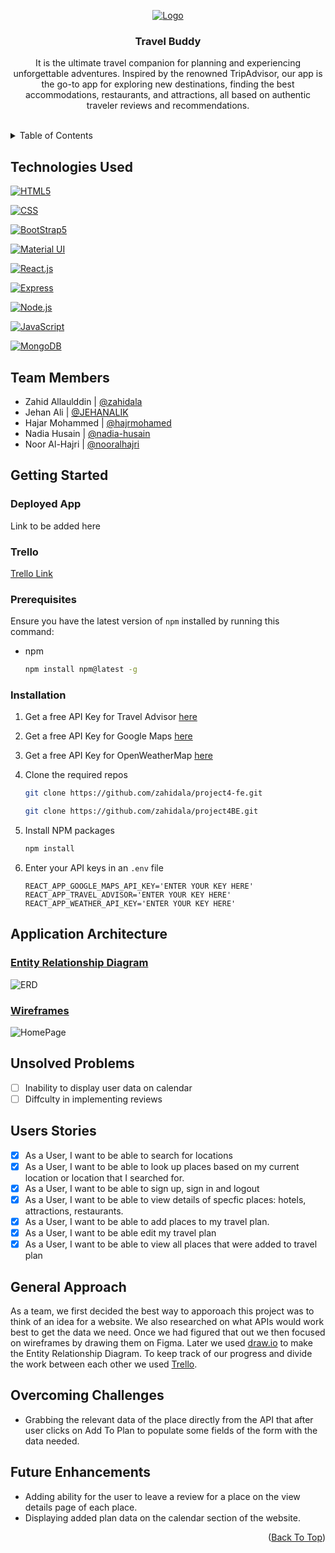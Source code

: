 <a name="readme-top"></a>

<div align="center">
  <a href="#">
    <img src="https://i.ibb.co/yRkszL6/travel-buddy.png" alt="Logo">
  </a>

  <h3 align="center">Travel Buddy</h3>

  <p align="center">
  It is the ultimate travel companion for planning and experiencing unforgettable adventures. Inspired by the renowned TripAdvisor, our app is the go-to app for exploring new destinations, finding the best accommodations, restaurants, and attractions, all based on authentic traveler reviews and recommendations.
  </p>
</div>
<br>

<!-- TABLE OF CONTENTS -->
<details>
  <summary>Table of Contents</summary>
  <ol>
    <li><a href="#technologies-used">Technologies Used</a></li>
    <li><a href="#team-members">Team Members</a></li>
    <li><a href="#getting-started">Getting Started</a></li>
    <ul>
        <li><a href="#deployed-app">Deployed App</a></li>
        <li><a href="#trello">Trello</a></li>
        <li><a href="#prerequisites">Prerequisites</a></li>
        <li><a href="#installation">Installation</a></li>
    </ul>
    <li><a href="#application-architecture">Application Architecture</a></li>
    <ul>
        <li><a href="#entity-relationship-diagram">Entity Relationship Diagram</a></li>
        <li><a href="#wireframes">Wireframes</a></li>
    </ul>
    <li><a href="#unsolved-problems">Unsolved Problems</a></li>
    <li><a href="#users-stories">Users Stories</a></li>
    <li><a href="#general-approach">General Approach</a></li>
    <li><a href="#overcoming-challenges">Overcoming Challenges</a></li>
    <li><a href="#future-enhancements">Future Enhancements</a></li>
  </ol>
</details>

## Technologies Used

[![HTML5](https://img.shields.io/badge/HTML-239120?style=for-the-badge&logo=html5&logoColor=white)](https://en.wikipedia.org/wiki/HTML)

[![CSS](https://img.shields.io/badge/CSS-239120?&style=for-the-badge&logo=css3&logoColor=white)](https://en.wikipedia.org/wiki/CSS)

[![BootStrap5](https://img.shields.io/badge/Bootstrap-563D7C?style=for-the-badge&logo=bootstrap&logoColor=white)](https://www.getbootstrap.com)

[![Material UI](https://img.shields.io/badge/Material--UI-0081CB?style=for-the-badge&logo=material-ui&logoColor=white)](https://mui.com/core/)

[![React.js](https://img.shields.io/badge/React-20232A?style=for-the-badge&logo=react&logoColor=61DAFB)](https://react.dev/)

[![Express](https://img.shields.io/badge/Express.js-404D59?style=for-the-badge)](https://expressjs.com/)

[![Node.js](https://img.shields.io/badge/Node.js-43853D?style=for-the-badge&logo=node.js&logoColor=white)](https://nodejs.org/en)

[![JavaScript](https://img.shields.io/badge/JavaScript-F7DF1E?style=for-the-badge&logo=javascript&logoColor=black)](https://developer.mozilla.org/en-US/docs/Web/JavaScript)

[![MongoDB](https://img.shields.io/badge/MongoDB-4EA94B?style=for-the-badge&logo=mongodb&logoColor=white)](https://www.mongodb.com/)


## Team Members

- Zahid Allaulddin | [@zahidala](https://github.com/zahidala)
- Jehan Ali | [@JEHANALIK](https://github.com/JEHANALIK)
- Hajar Mohammed | [@hajrmohamed](https://github.com/hajrmohamed)
- Nadia Husain | [@nadia-husain](https://github.com/nadia-husain)
- Noor Al-Hajri | [@nooralhajri](https://github.com/nooralhajri)

## Getting Started

### Deployed App

Link to be added here

### Trello

[Trello Link](https://trello.com/invite/b/9IzqZ8mT/ATTI8f1126078046018e82cc3b85f40fa229211AA0D3/project4)

### Prerequisites

Ensure you have the latest version of `npm` installed by running this command:

* npm
  ```sh
  npm install npm@latest -g
  ```

### Installation

1. Get a free API Key for Travel Advisor [here](https://rapidapi.com/apidojo/api/travel-advisor)
2. Get a free API Key for Google Maps [here](https://developers.google.com/maps/documentation/javascript/get-api-key)
3. Get a free API Key for OpenWeatherMap [here](https://openweathermap.org/appid)
4. Clone the required repos

   ```sh
   git clone https://github.com/zahidala/project4-fe.git
   ```
    ```sh
   git clone https://github.com/zahidala/project4BE.git
   ```
5. Install NPM packages
    ```sh
    npm install
    ```
6. Enter your API keys in an `.env` file
   ```env
   REACT_APP_GOOGLE_MAPS_API_KEY='ENTER YOUR KEY HERE'
   REACT_APP_TRAVEL_ADVISOR='ENTER YOUR KEY HERE'
   REACT_APP_WEATHER_API_KEY='ENTER YOUR KEY HERE'
   ```

## Application Architecture

### <ins>Entity Relationship Diagram</ins>

![ERD](https://i.ibb.co/0hsDfW8/project4-2-drawio.png)

### <ins>Wireframes</ins>

![HomePage](https://i.ibb.co/cwK23C7/React-App.png)

## Unsolved Problems

- [ ] Inability to display user data on calendar
- [ ] Diffculty in implementing reviews

## Users Stories

- [x] As a User, I want to be able to search for locations
- [x] As a User, I want to be able to look up places based on my current location or location that I searched for.
- [x] As a User, I want to be able to sign up, sign in and logout
- [x] As a User, I want to be able to view details of specfic places: hotels, attractions, restaurants.
- [x] As a User, I want to be able to add places to my travel plan.
- [x] As a User, I want to be able edit my travel plan
- [x] As a User, I want to be able to view all places that were added to travel plan

## General Approach

As a team, we first decided the best way to apporoach this project was to think of an idea for a website. We also researched on what APIs would work best to get the data we need. Once we had figured that out we then focused on wireframes by drawing them on Figma. Later we used [draw.io](draw.io) to make the Entity Relationship Diagram. To keep track of our progress and divide the work between each other we used [Trello](https://trello.com/).

## Overcoming Challenges

- Grabbing the relevant data of the place directly from the API that after user clicks on Add To Plan to populate some fields of the form with the data needed.

## Future Enhancements

- Adding ability for the user to leave a review for a place on the view details page of each place.
- Displaying added plan data on the calendar section of the website.

<p align="right">(<a href="#readme-top">Back To Top</a>)</p>